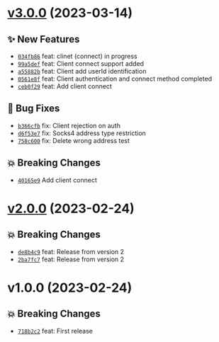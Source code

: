 # [v3.0.0](https://github.com/MoIzadloo/tsocks/compare/v2.0.0...v3.0.0) (2023-03-14)

## ✨ New Features
- [`034fb86`](https://github.com/MoIzadloo/tsocks/commit/034fb86)  feat: clinet (connect) in progress 
- [`99a5def`](https://github.com/MoIzadloo/tsocks/commit/99a5def)  feat: Client connect support added 
- [`a55882b`](https://github.com/MoIzadloo/tsocks/commit/a55882b)  feat: Client add userId identification 
- [`0561e8f`](https://github.com/MoIzadloo/tsocks/commit/0561e8f)  feat: Client authentication and connect method completed 
- [`ceb0f29`](https://github.com/MoIzadloo/tsocks/commit/ceb0f29)  feat: Add client connect 

## 🐛 Bug Fixes
- [`b366cfb`](https://github.com/MoIzadloo/tsocks/commit/b366cfb)  fix: Client rejection on auth 
- [`d6f53e7`](https://github.com/MoIzadloo/tsocks/commit/d6f53e7)  fix: Socks4 address type restriction 
- [`758c600`](https://github.com/MoIzadloo/tsocks/commit/758c600)  fix: Delete wrong address test 

## 💥 Breaking Changes
- [`40165e9`](https://github.com/MoIzadloo/tsocks/commit/40165e9)  Add client connect

# [v2.0.0](https://github.com/MoIzadloo/tsocks/compare/v1.0.0...v2.0.0) (2023-02-24)

## 💥 Breaking Changes
- [`de8b4c9`](https://github.com/MoIzadloo/tsocks/commit/de8b4c9)  feat: Release from version 2 
- [`2ba7fc7`](https://github.com/MoIzadloo/tsocks/commit/2ba7fc7)  feat: Release from version 2

# v1.0.0 (2023-02-24)

## 💥 Breaking Changes
- [`718b2c2`](https://github.com/MoIzadloo/tsocks/commit/718b2c2)  feat: First release
